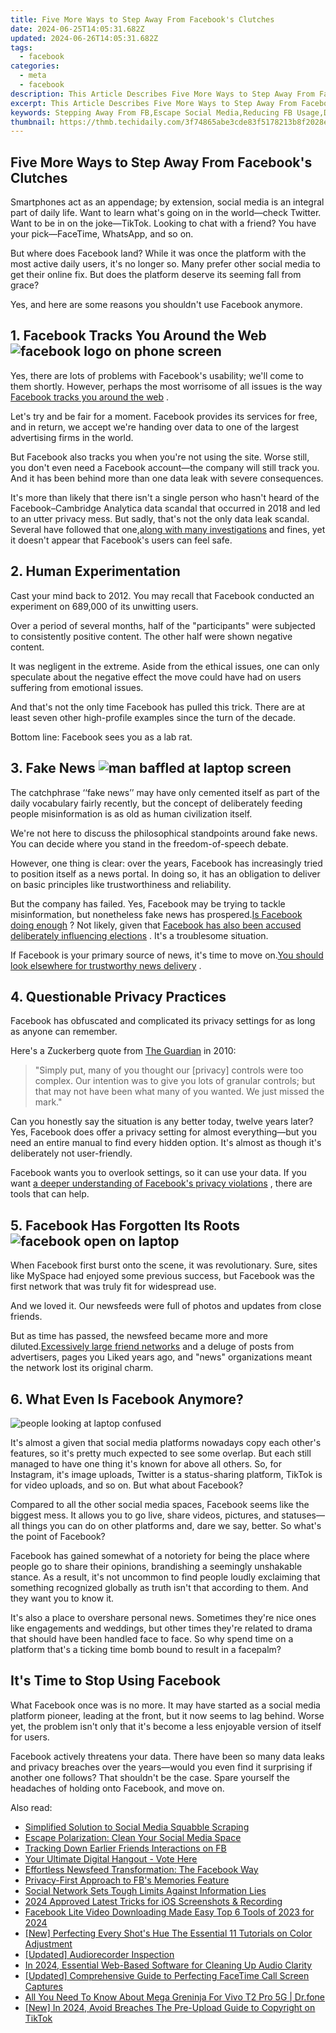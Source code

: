 ```yaml
---
title: Five More Ways to Step Away From Facebook's Clutches
date: 2024-06-25T14:05:31.682Z
updated: 2024-06-26T14:05:31.682Z
tags:
  - facebook
categories:
  - meta
  - facebook
description: This Article Describes Five More Ways to Step Away From Facebook's Clutches
excerpt: This Article Describes Five More Ways to Step Away From Facebook's Clutches
keywords: Stepping Away From FB,Escape Social Media,Reducing FB Usage,Disconnect Daily,Break FB Habits,Limit Screen Time,Unplug Tech Life
thumbnail: https://thmb.techidaily.com/3f74865abe3cde83f5178213b8f2028e6688a23ca37959ec467d0c79369ad79b.jpg
---
```


## Five More Ways to Step Away From Facebook's Clutches

 Smartphones act as an appendage; by extension, social media is an integral part of daily life. Want to learn what's going on in the world—check Twitter. Want to be in on the joke—TikTok. Looking to chat with a friend? You have your pick—FaceTime, WhatsApp, and so on.

 But where does Facebook land? While it was once the platform with the most active daily users, it's no longer so. Many prefer other social media to get their online fix. But does the platform deserve its seeming fall from grace?

 Yes, and here are some reasons you shouldn't use Facebook anymore.

## 1\. Facebook Tracks You Around the Web ![facebook logo on phone screen](https://static1.makeuseofimages.com/wordpress/wp-content/uploads/2022/11/facebook-logo-on-phone-screen.jpg)

 Yes, there are lots of problems with Facebook's usability; we'll come to them shortly. However, perhaps the most worrisome of all issues is the way [Facebook tracks you around the web](https://www.makeuseof.com/tag/facebook-tracking-stop/) .

 Let's try and be fair for a moment. Facebook provides its services for free, and in return, we accept we're handing over data to one of the largest advertising firms in the world.

 But Facebook also tracks you when you're not using the site. Worse still, you don't even need a Facebook account—the company will still track you. And it has been behind more than one data leak with severe consequences.

 It's more than likely that there isn't a single person who hasn't heard of the Facebook–Cambridge Analytica data scandal that occurred in 2018 and led to an utter privacy mess. But sadly, that's not the only data leak scandal. Several have followed that one,[along with many investigations](https://www.makeuseof.com/ireland-launches-investigation-facebook-massive-data-leak/) and fines, yet it doesn't appear that Facebook's users can feel safe.

## 2\. Human Experimentation

 Cast your mind back to 2012\. You may recall that Facebook conducted an experiment on 689,000 of its unwitting users.

 Over a period of several months, half of the "participants" were subjected to consistently positive content. The other half were shown negative content.

 It was negligent in the extreme. Aside from the ethical issues, one can only speculate about the negative effect the move could have had on users suffering from emotional issues.

 And that's not the only time Facebook has pulled this trick. There are at least seven other high-profile examples since the turn of the decade.

Bottom line: Facebook sees you as a lab rat.

## 3\. Fake News ![man baffled at laptop screen](https://static1.makeuseofimages.com/wordpress/wp-content/uploads/2022/11/man-baffled-at-laptop-screen.jpg)

 The catchphrase ‘‘fake news’’ may have only cemented itself as part of the daily vocabulary fairly recently, but the concept of deliberately feeding people misinformation is as old as human civilization itself.

 We're not here to discuss the philosophical standpoints around fake news. You can decide where you stand in the freedom-of-speech debate.

 However, one thing is clear: over the years, Facebook has increasingly tried to position itself as a news portal. In doing so, it has an obligation to deliver on basic principles like trustworthiness and reliability.

 But the company has failed. Yes, Facebook may be trying to tackle misinformation, but nonetheless fake news has prospered.[Is Facebook doing enough](https://www.makeuseof.com/is-facebook-doing-enough-misinformation/) ? Not likely, given that [Facebook has also been accused deliberately influencing elections](https://www.makeuseof.com/study-facebook-election-misinformation/) . It's a troublesome situation.

 If Facebook is your primary source of news, it's time to move on.[You should look elsewhere for trustworthy news delivery](https://www.makeuseof.com/tag/trust-news-sites/) .

## 4\. Questionable Privacy Practices

 Facebook has obfuscated and complicated its privacy settings for as long as anyone can remember.

 Here's a Zuckerberg quote from [The Guardian](https://www.theguardian.com/technology/2010/may/24/facebook-revise-privacy-zuckerberg) in 2010:

> "Simply put, many of you thought our \[privacy\] controls were too complex. Our intention was to give you lots of granular controls; but that may not have been what many of you wanted. We just missed the mark."

 Can you honestly say the situation is any better today, twelve years later? Yes, Facebook does offer a privacy setting for almost everything—but you need an entire manual to find every hidden option. It's almost as though it's deliberately not user-friendly.

 Facebook wants you to overlook settings, so it can use your data. If you want [a deeper understanding of Facebook's privacy violations](https://www.makeuseof.com/tag/understand-facebooks-privacy-violations/) , there are tools that can help.

## 5\. Facebook Has Forgotten Its Roots ![facebook open on laptop](https://static1.makeuseofimages.com/wordpress/wp-content/uploads/2022/11/facebook-open-on-laptop.jpg)

 When Facebook first burst onto the scene, it was revolutionary. Sure, sites like MySpace had enjoyed some previous success, but Facebook was the first network that was truly fit for widespread use.

 And we loved it. Our newsfeeds were full of photos and updates from close friends.

 But as time has passed, the newsfeed became more and more diluted.[Excessively large friend networks](https://www.makeuseof.com/tag/5-reasons-start-deleting-facebook-friends/) and a deluge of posts from advertisers, pages you Liked years ago, and "news" organizations meant the network lost its original charm.

## 6\. What Even Is Facebook Anymore?

![people looking at laptop confused](https://static1.makeuseofimages.com/wordpress/wp-content/uploads/2022/11/people-looking-at-laptop-confused.jpg)

 It's almost a given that social media platforms nowadays copy each other's features, so it's pretty much expected to see some overlap. But each still managed to have one thing it's known for above all others. So, for Instagram, it's image uploads, Twitter is a status-sharing platform, TikTok is for video uploads, and so on. But what about Facebook?

 Compared to all the other social media spaces, Facebook seems like the biggest mess. It allows you to go live, share videos, pictures, and statuses—all things you can do on other platforms and, dare we say, better. So what's the point of Facebook?

 Facebook has gained somewhat of a notoriety for being the place where people go to share their opinions, brandishing a seemingly unshakable stance. As a result, it's not uncommon to find people loudly exclaiming that something recognized globally as truth isn't that according to them. And they want you to know it.

 It's also a place to overshare personal news. Sometimes they're nice ones like engagements and weddings, but other times they're related to drama that should have been handled face to face. So why spend time on a platform that's a ticking time bomb bound to result in a facepalm?

## It's Time to Stop Using Facebook

 What Facebook once was is no more. It may have started as a social media platform pioneer, leading at the front, but it now seems to lag behind. Worse yet, the problem isn't only that it's become a less enjoyable version of itself for users.

 Facebook actively threatens your data. There have been so many data leaks and privacy breaches over the years—would you even find it surprising if another one follows? That shouldn't be the case. Spare yourself the headaches of holding onto Facebook, and move on.


<ins class="adsbygoogle"
     style="display:block"
     data-ad-format="autorelaxed"
     data-ad-client="ca-pub-7571918770474297"
     data-ad-slot="1223367746"></ins>



<ins class="adsbygoogle"
     style="display:block"
     data-ad-client="ca-pub-7571918770474297"
     data-ad-slot="8358498916"
     data-ad-format="auto"
     data-full-width-responsive="true"></ins>

<span class="atpl-alsoreadstyle">Also read:</span>
<div><ul>
<li><a href="https://facebook.techidaily.com/simplified-solution-to-social-media-squabble-scraping/"><u>Simplified Solution to Social Media Squabble Scraping</u></a></li>
<li><a href="https://facebook.techidaily.com/escape-polarization-clean-your-social-media-space/"><u>Escape Polarization: Clean Your Social Media Space</u></a></li>
<li><a href="https://facebook.techidaily.com/tracking-down-earlier-friends-interactions-on-fb/"><u>Tracking Down Earlier Friends Interactions on FB</u></a></li>
<li><a href="https://facebook.techidaily.com/your-ultimate-digital-hangout-vote-here/"><u>Your Ultimate Digital Hangout - Vote Here</u></a></li>
<li><a href="https://facebook.techidaily.com/effortless-newsfeed-transformation-the-facebook-way/"><u>Effortless Newsfeed Transformation: The Facebook Way</u></a></li>
<li><a href="https://facebook.techidaily.com/privacy-first-approach-to-fbs-memories-feature/"><u>Privacy-First Approach to FB's Memories Feature</u></a></li>
<li><a href="https://facebook.techidaily.com/social-network-sets-tough-limits-against-information-lies/"><u>Social Network Sets Tough Limits Against Information Lies</u></a></li>
<li><a href="https://screen-activity-recording.techidaily.com/2024-approved-latest-tricks-for-ios-screenshots-and-recording/"><u>2024 Approved  Latest Tricks for iOS Screenshots & Recording</u></a></li>
<li><a href="https://facebook-clips.techidaily.com/facebook-lite-video-downloading-made-easy-top-6-tools-of-2023-for-2024/"><u>Facebook Lite Video Downloading Made Easy  Top 6 Tools of 2023 for 2024</u></a></li>
<li><a href="https://extra-guidance.techidaily.com/new-perfecting-every-shots-hue-the-essential-11-tutorials-on-color-adjustment/"><u>[New] Perfecting Every Shot's Hue  The Essential 11 Tutorials on Color Adjustment</u></a></li>
<li><a href="https://remote-screen-capture.techidaily.com/updated-audiorecorder-inspection/"><u>[Updated] Audiorecorder Inspection</u></a></li>
<li><a href="https://voice-adjusting.techidaily.com/in-2024-essential-web-based-software-for-cleaning-up-audio-clarity/"><u>In 2024, Essential Web-Based Software for Cleaning Up Audio Clarity</u></a></li>
<li><a href="https://screen-recording.techidaily.com/updated-comprehensive-guide-to-perfecting-facetime-call-screen-captures/"><u>[Updated] Comprehensive Guide to Perfecting FaceTime Call Screen Captures</u></a></li>
<li><a href="https://change-location.techidaily.com/all-you-need-to-know-about-mega-greninja-for-vivo-t2-pro-5g-drfone-by-drfone-virtual-android/"><u>All You Need To Know About Mega Greninja For Vivo T2 Pro 5G | Dr.fone</u></a></li>
<li><a href="https://tiktok-videos.techidaily.com/new-in-2024-avoid-breaches-the-pre-upload-guide-to-copyright-on-tiktok/"><u>[New] In 2024, Avoid Breaches  The Pre-Upload Guide to Copyright on TikTok</u></a></li>
</ul></div>
